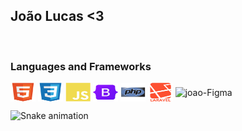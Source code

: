  ## João Lucas <3
<div style="display: inline_block"><br>
  <h3>Languages ​​and Frameworks</h3>
 <img align="center" alt="joao-HTML" height="30" width="40" src="https://raw.githubusercontent.com/devicons/devicon/master/icons/html5/html5-original.svg">
 <img align="center" alt="joao-CSS" height="30" width="40" src="https://raw.githubusercontent.com/devicons/devicon/master/icons/css3/css3-original.svg">
 <img align="center" alt="joao-Js" height="30" width="40" src="https://raw.githubusercontent.com/devicons/devicon/master/icons/javascript/javascript-plain.svg">
 <img align="center" alt="joao-Bootstrap" height="30" width="40" src="https://raw.githubusercontent.com/devicons/devicon/master/icons/bootstrap/bootstrap-original.svg">
 <img align="center" alt="joao-Bootstrap" height="30" width="40" src="https://raw.githubusercontent.com/devicons/devicon/master/icons/php/php-original.svg">
 <img align="center" alt="joao-laravel" height="30" width="40" src="https://raw.githubusercontent.com/devicons/devicon/master/icons/laravel/laravel-plain-wordmark.svg">
 <img align="center" alt="joao-Figma" height="30" width="40" src="https://cdn.jsdelivr.net/gh/devicons/devicon/icons/figma/figma-original.svg">
   

</div>


 ![Snake animation](https://github.com/joaocoutod/joaocoutod/blob/output/github-contribution-grid-snake.svg)
 
